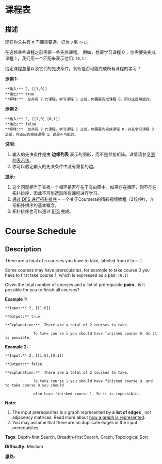 # 课程表

## 描述

现在你总共有 _n_ 门课需要选，记为 `0` 到 `n-1`。

在选修某些课程之前需要一些先修课程。 例如，想要学习课程 0 ，你需要先完成课程 1 ，我们用一个匹配来表示他们: `[0,1]`

给定课程总量以及它们的先决条件，判断是否可能完成所有课程的学习？

**示例 1:**

    
    
    **输入:** 2, [[1,0]] 
    **输出:** true
    **解释:**  总共有 2 门课程。学习课程 1 之前，你需要完成课程 0。所以这是可能的。

**示例 2:**

    
    
    **输入:** 2, [[1,0],[0,1]]
    **输出:** false
    **解释:**  总共有 2 门课程。学习课程 1 之前，你需要先完成​课程 0；并且学习课程 0 之前，你还应先完成课程 1。这是不可能的。

**说明:**

  1. 输入的先决条件是由 **边缘列表** 表示的图形，而不是邻接矩阵。详情请参见[图的表示法](http://blog.csdn.net/woaidapaopao/article/details/51732947)。
  2. 你可以假定输入的先决条件中没有重复的边。

**提示:**

  1. 这个问题相当于查找一个循环是否存在于有向图中。如果存在循环，则不存在拓扑排序，因此不可能选取所有课程进行学习。
  2. [通过 DFS 进行拓扑排序](https://www.coursera.org/specializations/algorithms) \- 一个关于Coursera的精彩视频教程（21分钟），介绍拓扑排序的基本概念。
  3. 拓扑排序也可以通过 [BFS](https://baike.baidu.com/item/%E5%AE%BD%E5%BA%A6%E4%BC%98%E5%85%88%E6%90%9C%E7%B4%A2/5224802?fr=aladdin&fromid=2148012&fromtitle=%E5%B9%BF%E5%BA%A6%E4%BC%98%E5%85%88%E6%90%9C%E7%B4%A2) 完成。



# Course Schedule

## Description



There are a total of _n_ courses you have to take, labeled from `0` to `n-1`.

Some courses may have prerequisites, for example to take course 0 you have to first take course 1, which is expressed as a pair: `[0,1]`

Given the total number of courses and a list of prerequisite **pairs** , is it possible for you to finish all courses?

**Example 1:**

    
    
    **Input:** 2, [[1,0]] 
    **Output:** true
    **Explanation:**  There are a total of 2 courses to take. 
                 To take course 1 you should have finished course 0. So it is possible.

**Example 2:**

    
    
    **Input:** 2, [[1,0],[0,1]]
    **Output:** false
    **Explanation:**  There are a total of 2 courses to take. 
                 To take course 1 you should have finished course 0, and to take course 0 you should
                 also have finished course 1. So it is impossible.
    

**Note:**

  1. The input prerequisites is a graph represented by **a list of edges** , not adjacency matrices. Read more about [how a graph is represented](https://www.khanacademy.org/computing/computer-science/algorithms/graph-representation/a/representing-graphs).
  2. You may assume that there are no duplicate edges in the input prerequisites.


**Tags:** Depth-first Search, Breadth-first Search, Graph, Topological Sort

**Difficulty:** Medium

**思路:**
